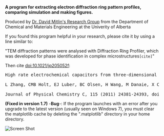 **A program for extracting electron diffraction ring pattern profiles, comparing simulation and making figures.**

Produced by [Dr. David Mitlin's Research Group](http://www.mitlingroup.com/) from the Department of Chemical and Materials Engineering at the Univerity of Alberta

If you found this program helpful in your research, please cite it by using a line similar to:

"TEM diffraction patterns were analysed with Diffraction Ring Profiler, which was developed for phase identification in complex microstructures`[cite]`"

Then cite [doi:10.1021/jp205052f](http://dx.doi.org/10.1021/jp205052f):

<pre>
High rate electrochemical capacitors from three-dimensional arrays of vanadium nitride-functionalized carbon nanotubes,<br>
L Zhang, CMB Holt, EJ Luber, BC Olsen, H Wang, M Danaie, X Cui, X Tan, V Lui, WP Kalisvaart and D Mitlin,<br>
Journal of Physical Chemistry C, 115 (2011) 24381-24393, doi:10.1021/jp205052f</pre>

**(Fixed in version 1.7)** -**Bug**-: If the program launches with an error after you upgrade to the latest version (usually seen on Windows 7), you must clear the matplotlib cache by deleting the ".matplotlib" directory in your home directory.

![Screen Shot](https://raw.githubusercontent.com/wiki/bcolsen/diffraction-ring-profiler/images/screen16.png)
